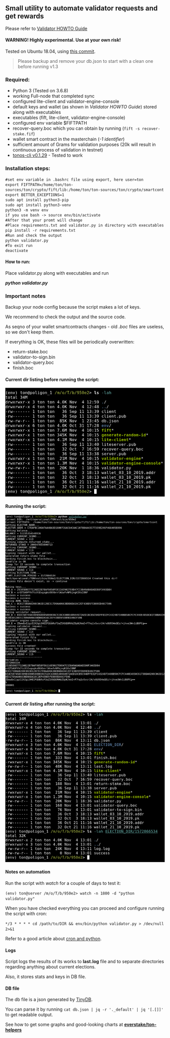 ## Small utility to automate validator requests and get rewards
Please refer to [Validator HOWTO Guide](https://test.ton.org/Validator-HOWTO.txt)

#### WARNING! Highly experimental. Use at your own risk!
Tested on Ubuntu 18.04, using [this commit](https://github.com/ton-blockchain/ton/commit/ba76f1404ef06b044fcbdc2d35a5ac7b7d01cad0).

> Please backup and remove your db.json to start with a clean one before running v1.3

### Required:

* Python 3 (Tested on 3.6.8)
* working Full-node that completed sync
* configured lite-client and validator-engine-console
* default keys and wallet (as shown in *Validator HOWTO Guide*) stored along with executables
* executables (fift, lite-client, validator-engine-console)
* configured env variable $FIFTPATH
* recover-query.boc which you can obtain by running (`fift -s recover-stake.fif`)
* wallet smart contract in the masterchain (*-1 identifier*)
* sufficient amount of Grams for validation purposes (20k will result in continuous process of validation in testnet)
* [tonos-cli v0.1.29](https://github.com/tonlabs/tonos-cli/releases/tag/v0.1.29) - Tested to work


### Installation steps:
```
#set env variable in .bashrc file using export, here user=ton
export FIFTPATH=/home/ton/ton-sources/ton/crypto/fift/lib:/home/ton/ton-sources/ton/crypto/smartcont
export BETTER_EXCEPTIONS=1
sudo apt install python3-pip
sudo apt install python3-venv
python3 -m venv env
if you use bash -> source env/bin/activate
#After that your promt will change
#Place requirements.txt and validator.py in directory with executables
pip install -r requirements.txt
#Run and check the output
python validator.py
#To exit run
deactivate
```
#### How to run:

Place validator.py along with executables and run

***python validator.py***


### Important notes

Backup your node config because the script makes a lot of keys.

We recommend to check the output and the source code.

As seqno of your wallet smartcontracts changes - old *.boc* files are useless, so we don't keep them.

If everything is OK, these files will be periodically overwritten:
- return-stake.boc
- validator-to-sign.bin
- validator-query.boc
- finish.boc


#### Current dir listing before running the script:
![DIR listing](img/dir_before.png)


#### Running the script:
![DIR listing](img/script_run.png)


#### Current dir listing after running the script:
![DIR listing](img/dir_after.png)


#### Notes on automation

Run the script with *watch* for a couple of days to test it:

`(env) ton@server /m/o/T/b/950e2> watch -n 1800 -d "python validator.py"`

When you have checked everything you can proceed and configure running the script with cron:

`*/3 * * * * cd /path/to/DIR && env/bin/python validator.py > /dev/null 2>&1`

Refer to a good article about [cron and python](https://monicagranbois.com/blog/python/cron-and-python-virtualenv/).

#### Logs 

Script logs the results of its works to **last.log** file and to separate directories regarding anything about current elections.

Also, it stores stats and keys in DB file.

#### DB file

The db file is a json generated by [TinyDB](https://github.com/msiemens/tinydb).

You can parse it by running  `cat db.json | jq -r '._default' | jq '[.[]]'`  to get readable output.

See how to get some graphs and good-looking charts at **[everstake/ton-helpers](https://github.com/everstake/ton-helpers)**
